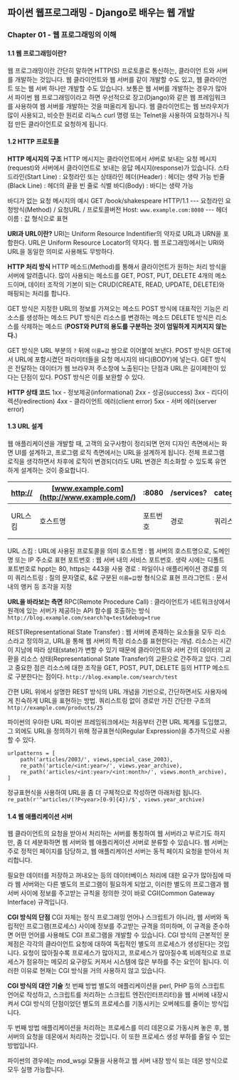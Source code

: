 ## 파이썬 웹프로그래밍 - Django로 배우는 웹 개발
### Chapter 01 - 웹 프로그래밍의 이해

#### 1.1 웹 프로그래밍이란?
 웹 프로그래밍이란 간단히 말하면 HTTP(S) 프로토콜로 통신하는, 클라이언 트와 서버를 개발하는 것입니다.
 웹 클라이언트와 웹 서버를 같이 개발할 수도 있고, 웹 클라이언트 또는 웹 서버 하나만 개발할 수도 있습니다.
 보통은 웹 서버를 개발하는 경우가 많아서 파이썬 웹 프로그래밍이라고 하면 우선적으로 장고(Django)와 같은 웹 프레임워크를 사용하여 웹 서버를 개발하는 것을 떠올리게 됩니다.
 웹 클라이언트는 웹 브라우저가 많이 사용되고, 비슷한 원리로 리눅스 curl 명령 또는 Telnet을 사용하여 요청하거나 직접 만든 클라이언트로 요청하게 됩니다.
#### 1.2 HTTP 프로토콜
**HTTP 메시지의 구조**
 HTTP 메시지는 클라이언트에서 서버로 보내는 요청 메시지(request)와 서버에서 클라이언트로 보내는 응답 메시지(response)가 있습니다.
 스타드라인(Start Line) : 요청라인 또는 상태라인
 헤더(Header) : 헤더는 생략 가능
 빈줄(Black Line) : 헤더의 끝을 빈 줄로 식별
 바디(Body) : 바디는 생략 가능

바디가 없는 요청 메시지의 예시
 GET /book/shakespeare HTTP/1.1 --- 요청라인
 요청방식(Method) / 요청URL / 프로토콜버전
 Host: `www.example.com:8080` --- 헤더
 이름 : 값 형식으로 표현

**URI과 URL이란?**
 URI는 Uniform Resource Indentifier의 약자로 URL과 URN을 포함한다.
 URL은 Uniform Resource Locator의 약자다.
 웹 프로그래밍에서는 URI와 URL을 동일한 의미로 사용해도 무방하다.

**HTTP 처리 방식**
 HTTP 메소드(Method)를 통해서 클라이언트가 원하는 처리 방식을 서버에 알려줍니다. 많이 사용되는 메소드를 GET, POST, PUT, DELETE 4개의 메소드이며, 데이터 조작의 기본이 되는 CRUD(CREATE, READ, UPDATE, DELETE)와 매핑되는 처리를 합니다.

 GET 방식은 지정한 URL의 정보를 가져오는 메소드
 POST 방식에 대표적인 기능은 리소스를 생성하는 메소드
 PUT 방식은 리소스를 변경하는 메소드
 DELETE 방식은 리소스를 삭제하는 메소드
 (**POST와 PUT의 용도를 구분하는 것이 엄밀하게 지켜지지 않는다.**)

 GET 방식은 URL 부분의 `?` 뒤에 `이름=값` 쌍으로 이어붙여 보낸다.
 POST 방식은 GET에서 URL에 포함시켰던 파라미터들을 요청 메시지의 바디(BODY)에 넣는다.
 GET 방식은 전달하는 데이터가 웹 브라우저 주소창에 노출된다는 단점과 URL은 길이제한이 있다는 단점이 있다. POST 방식은 이를 보완할 수 있다.

**HTTP 상태 코드**
 1xx - 정보제공(informational)
 2xx - 성공(success)
 3xx - 리다이렉션(redirection)
 4xx - 클라이언트 에러(client error)
 5xx - 서버 에러(server error)

#### 1.3 URL 설계
 웹 애플리케이션을 개발할 때, 고객의 요구사항이 정리되면 먼저 디자인 측면에서는 화면 UI를 설계하고, 프로그램 로직 측면에서는 URL을 설계하게 됩니다. 전체 프로그램 로직을 생각하면서 차후에 로직이 변경되더라도 URL 변경은 최소화할 수 있도록 유연하게 설계하는 것이 중요합니다.

| <http://> | [www.example.com](http://www.example.com/) | :8080    | /services? | category=2&kind=patents | #n10       |
| --------- | ------------------------------------------ | -------- | ---------- | ----------------------- | ---------- |
| URL스킴   | 호스트명                                   | 포트번호 | 경로       | 쿼리스트링              | 프라그먼트 |


URL 스킴 : URL에 사용된 프로토콜을 의미
호스트명 : 웹 서버의 호스트명으로, 도메인명 또는 IP 주소로 표현
포트번호 : 웹 서버 내의 서비스 포트번호. 생략 시에는 디폴트 포트번호로 hppt는 80, https는 443을 사용
경로 : 파일이나 애플리케이션 경로를 의미
쿼리스트링 : 질의 문자열로, &로 구분된 `이름=값`쌍 형식으로 표현
프라그먼트 : 문서 내의 앵커 등 조각을 지정

**URL을 바라보는 측면**
 RPC(Remote Procedure Call) : 클라이언트가 네트워크상에서 원격에 있는 서버가 제공하는 API 함수를 호출하는 방식
  `http://blog.example.com/search?q=test&debug=true`

 REST(Representational State Transfer) : 웹 서버에 존재하는 요소들을 모두 리소스라고 정의하고, URL을 통해 웹 서버의 특정 리소스를 표현한다는 개념. 리소스는 시간이 지남에 따라 상태(state)가 변할 수 있기 때문에 클라이언트와 서버 간의 데이터의 교환을 리소스 상태(Representational State Transfer)의 교환으로 간주하고 있다. 그리고 중요한 점은 리소스에 대한 조작을 GET, POST, PUT, DELETE 등의 HTTP 메소드로 구분한다는 점이다.
  `http://blog.example.com/search/test`

 간편 URL
위에서 설명한 REST 방식의 URL 개념을 기반으로, 간단하면서도 사용자에게 친숙하게 URL을 표현하는 방법. 쿼리스트링 없이 경로만 가진 간단한 구조의   `http://example.com/products/25`

 파이썬의 우아한 URL
 파이썬 프레임워크에서는 처음부터 간편 URL 체계를 도입했고, 그 외에도 URL을 정의하기 위해 정규표현식(Regular Expression)을 추가적으로 사용할 수 있다.
 ```
 urlpatterns = [
     path('articles/2003/', views,special_case_2003),
     re_path('article/<int:year>/', views.year_archive),
     re_path('articles/<int:year>/<int:month>/', views.month_archive),
 ]
 ```
 정규표현식을 사용하여 URL을 좀 더 구체적으로 작성하면 아래처럼 됩니다.
 `re_path(r'^articles/(?P<year>[0-9]{4})/$', views.year_archive)`

#### 1.4 웹 애플리케이션 서버
 웹 클라이언트의 요청을 받아서 처리하는 서버를 통칭하여 웹 서버라고 부르기도 하지만, 좀 더 세분화하면 웹 서버와 웹 애플리케이션 서버로 분류할 수 있습니다. 웹 서버는 주로 정적인 페이지를 담당하고, 웹 애플리케이션 서버는 동적 페이지 요청을 받아서 처리합니다.

 필요한 데이터를 저장하고 꺼내오는 등의 데이터베이스 처리에 대한 요구가 많아짐에 따라 웹 서버와는 다른 별도의 프로그램이 필요하게 되었고, 이러한 별도의 프로그램과 웹 서버 사이에 정보를 주고받는 규칙을 정의한 것이 바로 CGI(Common Gateway Interface) 규격입니다.

**CGI 방식의 단점**
 CGI 자체는 정식 프로그래밍 언어나 스크립트가 아니라, 웹 서버와 독립적인 프로그램(프로세스) 사이에 정보를 주고받는 규격을 의미하며, 이 규격을 준수하면 어떤 언어를 사용해도 CGI 프로그램을 개발할 수 있습니다.
 CGI 방식의 근본적인 문제점은 각각의 클라이언트 요청에 대하여 독립적인 별도의 프로세스가 생성된다는 것입니다. 요청이 많아질수록 프로세스가 많아지고, 프로세스가 많아질수록 비례적으로 프로세스가 점유하는 메모리 요구량도 커져서 시스템에 많은 부하를 주는 요인이 됩니다. 이러한 이유로 현재는 CGI 방식을 거의 사용하지 않고 있습니다.

**CGI 방식의 대안 기술**
 첫 번째 방법
 별도의 애플리케이션을 perl, PHP 등의 스크립트 언어로 작성하고, 스크립트를 처리하는 스크립트 엔진(인터프리터)을 웹 서버에 내장시켜서 CGI 방식의 단점이었던 별도의 프로세스를 기동시키는 오버헤드를 줄이는 방식입니다. 

 두 번째 방법
 애플리케이션을 처리하는 프로세스를 미리 데몬으로 가동시켜 놓은 후, 웹 서버의 요청을 데몬에서 처리하는 것입니다. 이 또한 프로세스 생성 부하를 줄일 수 있는 방법입니다.

 파이썬의 경우에는 mod_wsgi 모듈을 사용하고 웹 서버 내장 방식 또는 데몬 방식으로 모두 실행 가능합니다.

 

